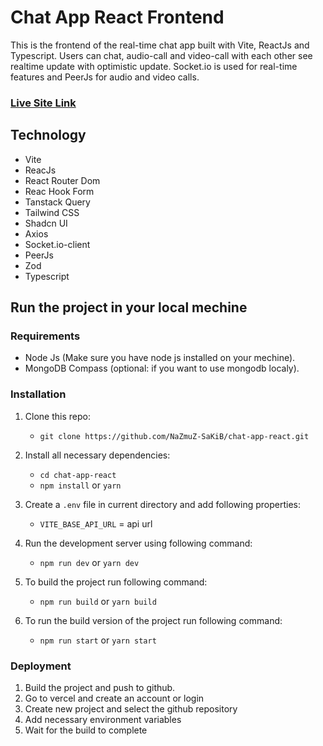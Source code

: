 # Chat App React Frontend

This is the frontend of the real-time chat app built with Vite, ReactJs and Typescript. Users can chat, audio-call and video-call with each other see realtime update with optimistic update. Socket.io is used for real-time features and PeerJs for audio and video calls.

### [Live Site Link](https://chat-app-react-gray.vercel.app)

## Technology

- Vite
- ReacJs
- React Router Dom
- Reac Hook Form
- Tanstack Query
- Tailwind CSS
- Shadcn UI
- Axios
- Socket.io-client
- PeerJs
- Zod
- Typescript

## Run the project in your local mechine

### Requirements

- Node Js (Make sure you have node js installed on your mechine).
- MongoDB Compass (optional: if you want to use mongodb localy).

### Installation

1. Clone this repo:
   - `git clone https://github.com/NaZmuZ-SaKiB/chat-app-react.git`
2. Install all necessary dependencies:
   - `cd chat-app-react`
   - `npm install` or `yarn`
3. Create a `.env` file in current directory and add following properties:

   - `VITE_BASE_API_URL` = api url

4. Run the development server using following command:
   - `npm run dev` or `yarn dev`
5. To build the project run following command:
   - `npm run build` or `yarn build`
6. To run the build version of the project run following command:

   - `npm run start` or `yarn start`

### Deployment

1. Build the project and push to github.
2. Go to vercel and create an account or login
3. Create new project and select the github repository
4. Add necessary environment variables
5. Wait for the build to complete
